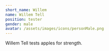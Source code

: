 ```yaml
---
short_name: Willem
name: Willem Tell
position: tester
gender: male
avatar: /assets/images/icons/personMale.png
---
```


Willem Tell tests apples for strength.
